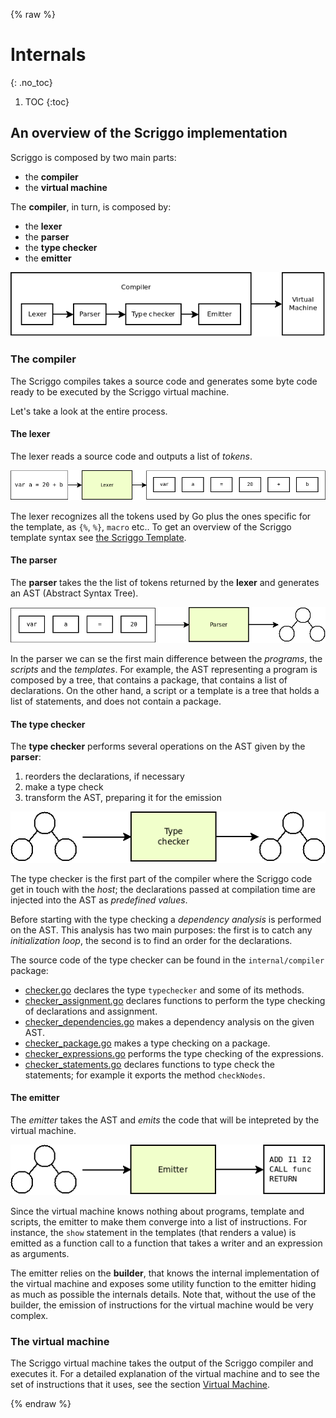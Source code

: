 {% raw %}
# Internals
{: .no_toc}

1. TOC
{:toc}

## An overview of the Scriggo implementation

Scriggo is composed by two main parts:

- the **compiler**
- the **virtual machine**

The **compiler**, in turn, is composed by:

- the **lexer**
- the **parser**
- the **type checker**
- the **emitter**

![internals_overview](/images/internals_overview.png)

### The compiler

The Scriggo compiles takes a source code and generates some byte code ready to be executed by the Scriggo virtual machine.

Let's take a look at the entire process.

#### The lexer

The lexer reads a source code and outputs a list of _tokens_.

![lexer](/images/lexer.png)


The lexer recognizes all the tokens used by Go plus the ones specific for the template, as `{%`, `%}`, `macro` etc.. To get an overview of the Scriggo template syntax see [the Scriggo Template](/doc/users/template.html).

#### The parser

The **parser** takes the the list of tokens returned by the **lexer** and generates an AST (Abstract Syntax Tree).

![parser](/images/parser.png)

In the parser we can se the first main difference between the _programs_, the _scripts_ and the _templates_.
For example, the AST representing a program is composed by a tree, that contains a package, that contains a list of declarations.
On the other hand, a script or a template is a tree that holds a list of statements, and does not contain a package.

#### The type checker

The **type checker** performs several operations on the AST given by the **parser**:

1. reorders the declarations, if necessary
1. make a type check
1. transform the AST, preparing it for the emission

![typechecker](/images/typechecker.png)

The type checker is the first part of the compiler where the Scriggo code get in touch with the _host_; the declarations passed at compilation time are injected into the AST as _predefined values_.

Before starting with the type checking a _dependency analysis_ is performed on the AST. This analysis has two main purposes: the first is to catch any _initialization loop_, the second is to find an order for the declarations.

The source code of the type checker can be found in the `internal/compiler` package:

- [checker.go]() declares the type `typechecker` and some of its methods.
- [checker_assignment.go]() declares functions to perform the type checking of declarations and assignment.
- [checker_dependencies.go]() makes a dependency analysis on the given AST.
- [checker_package.go]() makes a type checking on a package.
- [checker_expressions.go]() performs the type checking of the expressions.
- [checker_statements.go]() declares functions to type check the statements; for example it exports the method `checkNodes`.

#### The emitter

The *emitter* takes the AST and _emits_ the code that will be intepreted by the virtual machine.

![emitter](/images/emitter.png)

Since the virtual machine knows nothing about programs, template and scripts, the emitter to make them converge into a list of instructions. For instance, the `show` statement in the templates (that renders a value) is emitted as a function call to a function that takes a writer and an expression as arguments.

The emitter relies on the **builder**, that knows the internal implementation of the virtual machine and exposes some utility function to the emitter hiding as much as possible the internals details.
Note that, without the use of the builder, the emission of instructions for the virtual machine would be very complex.

### The virtual machine

The Scriggo virtual machine takes the output of the Scriggo compiler and executes it. For a detailed explanation of the virtual machine and to see the set of instructions that it uses, see the section [Virtual Machine](/doc/developers/vm.html).

{% endraw %}
